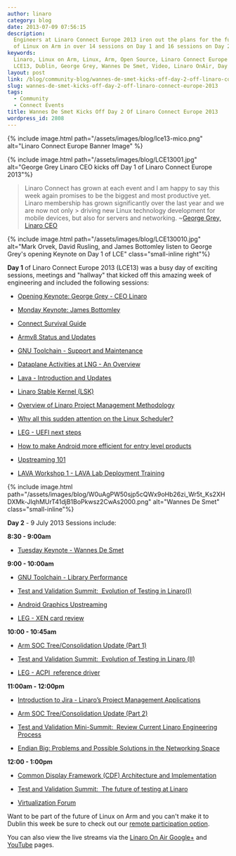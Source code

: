 ```yaml
---
author: linaro
category: blog
date: 2013-07-09 07:56:15
description:
  Engineers at Linaro Connect Europe 2013 iron out the plans for the future
  of Linux on Arm in over 14 sessions on Day 1 and 16 sessions on Day 2.
keywords:
  Linaro, Linux on Arm, Linux, Arm, Open Source, Linaro Connect Europe 2013,
  LCE13, Dublin, George Grey, Wannes De Smet, Video, Linaro OnAir, Day 1, Day 2
layout: post
link: /blog/community-blog/wannes-de-smet-kicks-off-day-2-off-linaro-connect-europe-2013/
slug: wannes-de-smet-kicks-off-day-2-off-linaro-connect-europe-2013
tags:
  - Community
  - Connect Events
title: Wannes De Smet Kicks Off Day 2 Of Linaro Connect Europe 2013
wordpress_id: 2808
---
```


{% include image.html path="/assets/images/blog/lce13-mico.png" alt="Linaro Connect Europe Banner Image" %}

{% include image.html path="/assets/images/blog/LCE13001.jpg" alt="George Grey Linaro CEO kicks off Day 1 of Linaro Connect Europe 2013"%}

> Linaro Connect has grown at each event and I am happy to say this week again promises to be the biggest and most productive yet. Linaro membership has grown significantly over the last year and we are now not only > driving new Linux technology development for mobile devices, but also for servers and networking. ~[George Grey, Linaro CEO](/news/ceo-george-grey-opens-linaro-connect-europe-2013-lce13-dublin-ireland/)

{% include image.html path="/assets/images/blog/LCE130010.jpg" alt="Mark Orvek, David Rusling, and James Bottomley listen to George Grey's opening Keynote on Day 1 of LCE" class="small-inline right"%}

**Day 1** of Linaro Connect Europe 2013 (LCE13) was a busy day of exciting sessions, meetings and "hallway" that kicked off this amazing week of engineering and included the following sessions:

- [Opening Keynote: George Grey - CEO Linaro](http://lce-13.zerista.com/event/member/79585)

- [Monday Keynote: James Bottomley](http://lce-13.zerista.com/event/member/79586)

- [Connect Survival Guide](http://lce-13.zerista.com/event/member/79587)

- [Armv8 Status and Updates](http://lce-13.zerista.com/event/member/79588)

- [GNU Toolchain - Support and Maintenance](http://lce-13.zerista.com/event/member/79590)

- [Dataplane Activities at LNG - An Overview](http://lce-13.zerista.com/event/member/79596)

- [Lava - Introduction and Updates](http://lce-13.zerista.com/event/member/79595)

- [Linaro Stable Kernel (LSK)](http://lce-13.zerista.com/event/member/79592)

- [Overview of Linaro Project Management Methodology](http://lce-13.zerista.com/event/member/79594)

- [Why all this sudden attention on the Linux Scheduler?](http://lce-13.zerista.com/event/member/79597)

- [LEG - UEFI next steps](http://lce-13.zerista.com/event/member/79593)

- [How to make Android more efficient for entry level products](http://lce-13.zerista.com/event/member/79589)

- [Upstreaming 101](http://lce-13.zerista.com/event/member/81058)

- [LAVA Workshop 1 - LAVA Lab Deployment Training](http://lce-13.zerista.com/event/member/79618)

{% include image.html path="/assets/images/blog/W0uAgPW50sjp5cQWx9oHb26zi_Wr5t_Ks2XHDXMk-JlqhMUrT41djB1BoPkwsz2CwAs2000.png" alt="Wannes De Smet" class="small-inline"%}

**Day 2** - 9 July 2013 Sessions include:

**8:30 - 9:00am**

- [Tuesday Keynote - Wannes De Smet](http://lce-13.zerista.com/event/member/79608)

**9:00 - 10:00am**

- [GNU Toolchain - Library Performance](http://lce-13.zerista.com/event/member/79611)

- [Test and Validation Summit:  Evolution of Testing in Linaro(I)](http://lce-13.zerista.com/event/member/79630)

- [Android Graphics Upstreaming](http://lce-13.zerista.com/event/member/79632)

- [LEG - XEN card review](http://lce-13.zerista.com/event/member/81924)

**10:00 - 10:45am**

- [Arm SOC Tree/Consolidation Update (Part 1)](http://lce-13.zerista.com/event/member/79609)

- [Test and Validation Summit:  Evolution of Testing in Linaro (II)](http://lce-13.zerista.com/event/member/79633)

- [LEG - ACPI  reference driver](http://lce-13.zerista.com/event/member/79610)

**11:00am - 12:00pm**

- [Introduction to Jira - Linaro’s Project Management Applications](http://lce-13.zerista.com/event/member/79576)

- [Arm SOC Tree/Consolidation Update (Part 2)](http://lce-13.zerista.com/event/member/79612)

- [Test and Validation Mini-Summit:  Review Current Linaro Engineering Process](http://lce-13.zerista.com/event/member/79636)

- [Endian Big: Problems and Possible Solutions in the Networking Space](http://lce-13.zerista.com/event/member/79613)

**12:00 - 1:00pm**

- [Common Display Framework (CDF) Architecture and Implementation](http://lce-13.zerista.com/event/member/79619)

- [Test and Validation Summit:  The future of testing at Linaro](http://lce-13.zerista.com/event/member/79639)

- [Virtualization Forum](http://lce-13.zerista.com/event/member/80428)

Want to be part of the future of Linux on Arm and you can't make it to Dublin this week be sure to check out our [remote participation option](https://connect.linaro.org/lcu13/).

You can also view the live streams via the [Linaro On Air Google+](https://web.archive.org/web/2019*/https://plus.google.com/u/0/116754366033915823792/posts) and [YouTube](http://www.youtube.com/user/LinaroOnAir) pages.
